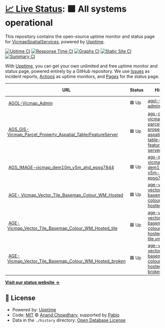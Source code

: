 # [📈 Live Status](https://VicmapSpatialServices.github.io/vicmap-upptime): <!--live status--> **🟩 All systems operational**

This repository contains the open-source uptime monitor and status page for [VicmapSpatialServices](https://VicmapSpatialServices.github.io/vicmap-upptime), powered by [Upptime](https://github.com/upptime/upptime).

[![Uptime CI](https://github.com/VicmapSpatialServices/vicmap-upptime/workflows/Uptime%20CI/badge.svg)](https://github.com/VicmapSpatialServices/vicmap-upptime/actions?query=workflow%3A%22Uptime+CI%22)
[![Response Time CI](https://github.com/VicmapSpatialServices/vicmap-upptime/workflows/Response%20Time%20CI/badge.svg)](https://github.com/VicmapSpatialServices/vicmap-upptime/actions?query=workflow%3A%22Response+Time+CI%22)
[![Graphs CI](https://github.com/VicmapSpatialServices/vicmap-upptime/workflows/Graphs%20CI/badge.svg)](https://github.com/VicmapSpatialServices/vicmap-upptime/actions?query=workflow%3A%22Graphs+CI%22)
[![Static Site CI](https://github.com/VicmapSpatialServices/vicmap-upptime/workflows/Static%20Site%20CI/badge.svg)](https://github.com/VicmapSpatialServices/vicmap-upptime/actions?query=workflow%3A%22Static+Site+CI%22)
[![Summary CI](https://github.com/VicmapSpatialServices/vicmap-upptime/workflows/Summary%20CI/badge.svg)](https://github.com/VicmapSpatialServices/vicmap-upptime/actions?query=workflow%3A%22Summary+CI%22)

With [Upptime](https://upptime.js.org), you can get your own unlimited and free uptime monitor and status page, powered entirely by a GitHub repository. We use [Issues](https://github.com/VicmapSpatialServices/vicmap-upptime/issues) as incident reports, [Actions](https://github.com/VicmapSpatialServices/vicmap-upptime/actions) as uptime monitors, and [Pages](https://VicmapSpatialServices.github.io/vicmap-upptime) for the status page.

<!--start: status pages-->
<!-- This summary is generated by Upptime (https://github.com/upptime/upptime) -->
<!-- Do not edit this manually, your changes will be overwritten -->
<!-- prettier-ignore -->
| URL | Status | History | Response Time | Uptime |
| --- | ------ | ------- | ------------- | ------ |
| <img alt="" src="https://icons.duckduckgo.com/ip3/services6.arcgis.com.ico" height="13"> [AGOL-Vicmap_Admin](https://services6.arcgis.com/GB33F62SbDxJjwEL/ArcGIS/rest/services/Vicmap_Admin/FeatureServer/0/query?where=1%3D1&resultRecordCount=1&sqlFormat=none&f=pjson) | 🟩 Up | [agol-vicmap-admin.yml](https://github.com/Niko361/upptime-test/commits/HEAD/history/agol-vicmap-admin.yml) | <details><summary><img alt="Response time graph" src="./graphs/agol-vicmap-admin/response-time-week.png" height="20"> 212ms</summary><br><a href="https://Niko361.github.io/upptime-test/history/agol-vicmap-admin"><img alt="Response time 212" src="https://img.shields.io/endpoint?url=https%3A%2F%2Fraw.githubusercontent.com%2FNiko361%2Fupptime-test%2FHEAD%2Fapi%2Fagol-vicmap-admin%2Fresponse-time.json"></a><br><a href="https://Niko361.github.io/upptime-test/history/agol-vicmap-admin"><img alt="24-hour response time 129" src="https://img.shields.io/endpoint?url=https%3A%2F%2Fraw.githubusercontent.com%2FNiko361%2Fupptime-test%2FHEAD%2Fapi%2Fagol-vicmap-admin%2Fresponse-time-day.json"></a><br><a href="https://Niko361.github.io/upptime-test/history/agol-vicmap-admin"><img alt="7-day response time 212" src="https://img.shields.io/endpoint?url=https%3A%2F%2Fraw.githubusercontent.com%2FNiko361%2Fupptime-test%2FHEAD%2Fapi%2Fagol-vicmap-admin%2Fresponse-time-week.json"></a><br><a href="https://Niko361.github.io/upptime-test/history/agol-vicmap-admin"><img alt="30-day response time 212" src="https://img.shields.io/endpoint?url=https%3A%2F%2Fraw.githubusercontent.com%2FNiko361%2Fupptime-test%2FHEAD%2Fapi%2Fagol-vicmap-admin%2Fresponse-time-month.json"></a><br><a href="https://Niko361.github.io/upptime-test/history/agol-vicmap-admin"><img alt="1-year response time 212" src="https://img.shields.io/endpoint?url=https%3A%2F%2Fraw.githubusercontent.com%2FNiko361%2Fupptime-test%2FHEAD%2Fapi%2Fagol-vicmap-admin%2Fresponse-time-year.json"></a></details> | <details><summary><a href="https://Niko361.github.io/upptime-test/history/agol-vicmap-admin">100.00%</a></summary><a href="https://Niko361.github.io/upptime-test/history/agol-vicmap-admin"><img alt="All-time uptime 100.00%" src="https://img.shields.io/endpoint?url=https%3A%2F%2Fraw.githubusercontent.com%2FNiko361%2Fupptime-test%2FHEAD%2Fapi%2Fagol-vicmap-admin%2Fuptime.json"></a><br><a href="https://Niko361.github.io/upptime-test/history/agol-vicmap-admin"><img alt="24-hour uptime 100.00%" src="https://img.shields.io/endpoint?url=https%3A%2F%2Fraw.githubusercontent.com%2FNiko361%2Fupptime-test%2FHEAD%2Fapi%2Fagol-vicmap-admin%2Fuptime-day.json"></a><br><a href="https://Niko361.github.io/upptime-test/history/agol-vicmap-admin"><img alt="7-day uptime 100.00%" src="https://img.shields.io/endpoint?url=https%3A%2F%2Fraw.githubusercontent.com%2FNiko361%2Fupptime-test%2FHEAD%2Fapi%2Fagol-vicmap-admin%2Fuptime-week.json"></a><br><a href="https://Niko361.github.io/upptime-test/history/agol-vicmap-admin"><img alt="30-day uptime 100.00%" src="https://img.shields.io/endpoint?url=https%3A%2F%2Fraw.githubusercontent.com%2FNiko361%2Fupptime-test%2FHEAD%2Fapi%2Fagol-vicmap-admin%2Fuptime-month.json"></a><br><a href="https://Niko361.github.io/upptime-test/history/agol-vicmap-admin"><img alt="1-year uptime 100.00%" src="https://img.shields.io/endpoint?url=https%3A%2F%2Fraw.githubusercontent.com%2FNiko361%2Fupptime-test%2FHEAD%2Fapi%2Fagol-vicmap-admin%2Fuptime-year.json"></a></details>
| <img alt="" src="https://icons.duckduckgo.com/ip3/vicmap.land.vic.gov.au.ico" height="13"> [AGS_GIS- Vicmap_Parcel_Property_Aspatial_Table/FeatureServer](https://vicmap.land.vic.gov.au/agsgis/rest/services/vicmap/Vicmap_Parcel_Property_Aspatial_Table/FeatureServer/0/query?where=1%3D1&resultRecordCount=1&f=pjson) | 🟩 Up | [ags-gis-vicmap-parcel-property-aspatial-table-feature-server.yml](https://github.com/Niko361/upptime-test/commits/HEAD/history/ags-gis-vicmap-parcel-property-aspatial-table-feature-server.yml) | <details><summary><img alt="Response time graph" src="./graphs/ags-gis-vicmap-parcel-property-aspatial-table-feature-server/response-time-week.png" height="20"> 855ms</summary><br><a href="https://Niko361.github.io/upptime-test/history/ags-gis-vicmap-parcel-property-aspatial-table-feature-server"><img alt="Response time 855" src="https://img.shields.io/endpoint?url=https%3A%2F%2Fraw.githubusercontent.com%2FNiko361%2Fupptime-test%2FHEAD%2Fapi%2Fags-gis-vicmap-parcel-property-aspatial-table-feature-server%2Fresponse-time.json"></a><br><a href="https://Niko361.github.io/upptime-test/history/ags-gis-vicmap-parcel-property-aspatial-table-feature-server"><img alt="24-hour response time 925" src="https://img.shields.io/endpoint?url=https%3A%2F%2Fraw.githubusercontent.com%2FNiko361%2Fupptime-test%2FHEAD%2Fapi%2Fags-gis-vicmap-parcel-property-aspatial-table-feature-server%2Fresponse-time-day.json"></a><br><a href="https://Niko361.github.io/upptime-test/history/ags-gis-vicmap-parcel-property-aspatial-table-feature-server"><img alt="7-day response time 855" src="https://img.shields.io/endpoint?url=https%3A%2F%2Fraw.githubusercontent.com%2FNiko361%2Fupptime-test%2FHEAD%2Fapi%2Fags-gis-vicmap-parcel-property-aspatial-table-feature-server%2Fresponse-time-week.json"></a><br><a href="https://Niko361.github.io/upptime-test/history/ags-gis-vicmap-parcel-property-aspatial-table-feature-server"><img alt="30-day response time 855" src="https://img.shields.io/endpoint?url=https%3A%2F%2Fraw.githubusercontent.com%2FNiko361%2Fupptime-test%2FHEAD%2Fapi%2Fags-gis-vicmap-parcel-property-aspatial-table-feature-server%2Fresponse-time-month.json"></a><br><a href="https://Niko361.github.io/upptime-test/history/ags-gis-vicmap-parcel-property-aspatial-table-feature-server"><img alt="1-year response time 855" src="https://img.shields.io/endpoint?url=https%3A%2F%2Fraw.githubusercontent.com%2FNiko361%2Fupptime-test%2FHEAD%2Fapi%2Fags-gis-vicmap-parcel-property-aspatial-table-feature-server%2Fresponse-time-year.json"></a></details> | <details><summary><a href="https://Niko361.github.io/upptime-test/history/ags-gis-vicmap-parcel-property-aspatial-table-feature-server">100.00%</a></summary><a href="https://Niko361.github.io/upptime-test/history/ags-gis-vicmap-parcel-property-aspatial-table-feature-server"><img alt="All-time uptime 100.00%" src="https://img.shields.io/endpoint?url=https%3A%2F%2Fraw.githubusercontent.com%2FNiko361%2Fupptime-test%2FHEAD%2Fapi%2Fags-gis-vicmap-parcel-property-aspatial-table-feature-server%2Fuptime.json"></a><br><a href="https://Niko361.github.io/upptime-test/history/ags-gis-vicmap-parcel-property-aspatial-table-feature-server"><img alt="24-hour uptime 100.00%" src="https://img.shields.io/endpoint?url=https%3A%2F%2Fraw.githubusercontent.com%2FNiko361%2Fupptime-test%2FHEAD%2Fapi%2Fags-gis-vicmap-parcel-property-aspatial-table-feature-server%2Fuptime-day.json"></a><br><a href="https://Niko361.github.io/upptime-test/history/ags-gis-vicmap-parcel-property-aspatial-table-feature-server"><img alt="7-day uptime 100.00%" src="https://img.shields.io/endpoint?url=https%3A%2F%2Fraw.githubusercontent.com%2FNiko361%2Fupptime-test%2FHEAD%2Fapi%2Fags-gis-vicmap-parcel-property-aspatial-table-feature-server%2Fuptime-week.json"></a><br><a href="https://Niko361.github.io/upptime-test/history/ags-gis-vicmap-parcel-property-aspatial-table-feature-server"><img alt="30-day uptime 100.00%" src="https://img.shields.io/endpoint?url=https%3A%2F%2Fraw.githubusercontent.com%2FNiko361%2Fupptime-test%2FHEAD%2Fapi%2Fags-gis-vicmap-parcel-property-aspatial-table-feature-server%2Fuptime-month.json"></a><br><a href="https://Niko361.github.io/upptime-test/history/ags-gis-vicmap-parcel-property-aspatial-table-feature-server"><img alt="1-year uptime 100.00%" src="https://img.shields.io/endpoint?url=https%3A%2F%2Fraw.githubusercontent.com%2FNiko361%2Fupptime-test%2FHEAD%2Fapi%2Fags-gis-vicmap-parcel-property-aspatial-table-feature-server%2Fuptime-year.json"></a></details>
| <img alt="" src="https://icons.duckduckgo.com/ip3/vicmap.land.vic.gov.au.ico" height="13"> [AGS_IMAGE-vicmap_dem10m_v5m_ahd_epsg7844](https://vicmap.land.vic.gov.au/agsimage/rest/services/elevation/vicmap_dem10m_v5m_ahd_epsg7844/ImageServer/query?where=1%3D1&resultRecordCount=1&f=pjson) | 🟩 Up | [ags-image-vicmap-dem10m-v5m-ahd-epsg7844.yml](https://github.com/Niko361/upptime-test/commits/HEAD/history/ags-image-vicmap-dem10m-v5m-ahd-epsg7844.yml) | <details><summary><img alt="Response time graph" src="./graphs/ags-image-vicmap-dem10m-v5m-ahd-epsg7844/response-time-week.png" height="20"> 215ms</summary><br><a href="https://Niko361.github.io/upptime-test/history/ags-image-vicmap-dem10m-v5m-ahd-epsg7844"><img alt="Response time 215" src="https://img.shields.io/endpoint?url=https%3A%2F%2Fraw.githubusercontent.com%2FNiko361%2Fupptime-test%2FHEAD%2Fapi%2Fags-image-vicmap-dem10m-v5m-ahd-epsg7844%2Fresponse-time.json"></a><br><a href="https://Niko361.github.io/upptime-test/history/ags-image-vicmap-dem10m-v5m-ahd-epsg7844"><img alt="24-hour response time 246" src="https://img.shields.io/endpoint?url=https%3A%2F%2Fraw.githubusercontent.com%2FNiko361%2Fupptime-test%2FHEAD%2Fapi%2Fags-image-vicmap-dem10m-v5m-ahd-epsg7844%2Fresponse-time-day.json"></a><br><a href="https://Niko361.github.io/upptime-test/history/ags-image-vicmap-dem10m-v5m-ahd-epsg7844"><img alt="7-day response time 215" src="https://img.shields.io/endpoint?url=https%3A%2F%2Fraw.githubusercontent.com%2FNiko361%2Fupptime-test%2FHEAD%2Fapi%2Fags-image-vicmap-dem10m-v5m-ahd-epsg7844%2Fresponse-time-week.json"></a><br><a href="https://Niko361.github.io/upptime-test/history/ags-image-vicmap-dem10m-v5m-ahd-epsg7844"><img alt="30-day response time 215" src="https://img.shields.io/endpoint?url=https%3A%2F%2Fraw.githubusercontent.com%2FNiko361%2Fupptime-test%2FHEAD%2Fapi%2Fags-image-vicmap-dem10m-v5m-ahd-epsg7844%2Fresponse-time-month.json"></a><br><a href="https://Niko361.github.io/upptime-test/history/ags-image-vicmap-dem10m-v5m-ahd-epsg7844"><img alt="1-year response time 215" src="https://img.shields.io/endpoint?url=https%3A%2F%2Fraw.githubusercontent.com%2FNiko361%2Fupptime-test%2FHEAD%2Fapi%2Fags-image-vicmap-dem10m-v5m-ahd-epsg7844%2Fresponse-time-year.json"></a></details> | <details><summary><a href="https://Niko361.github.io/upptime-test/history/ags-image-vicmap-dem10m-v5m-ahd-epsg7844">100.00%</a></summary><a href="https://Niko361.github.io/upptime-test/history/ags-image-vicmap-dem10m-v5m-ahd-epsg7844"><img alt="All-time uptime 100.00%" src="https://img.shields.io/endpoint?url=https%3A%2F%2Fraw.githubusercontent.com%2FNiko361%2Fupptime-test%2FHEAD%2Fapi%2Fags-image-vicmap-dem10m-v5m-ahd-epsg7844%2Fuptime.json"></a><br><a href="https://Niko361.github.io/upptime-test/history/ags-image-vicmap-dem10m-v5m-ahd-epsg7844"><img alt="24-hour uptime 100.00%" src="https://img.shields.io/endpoint?url=https%3A%2F%2Fraw.githubusercontent.com%2FNiko361%2Fupptime-test%2FHEAD%2Fapi%2Fags-image-vicmap-dem10m-v5m-ahd-epsg7844%2Fuptime-day.json"></a><br><a href="https://Niko361.github.io/upptime-test/history/ags-image-vicmap-dem10m-v5m-ahd-epsg7844"><img alt="7-day uptime 100.00%" src="https://img.shields.io/endpoint?url=https%3A%2F%2Fraw.githubusercontent.com%2FNiko361%2Fupptime-test%2FHEAD%2Fapi%2Fags-image-vicmap-dem10m-v5m-ahd-epsg7844%2Fuptime-week.json"></a><br><a href="https://Niko361.github.io/upptime-test/history/ags-image-vicmap-dem10m-v5m-ahd-epsg7844"><img alt="30-day uptime 100.00%" src="https://img.shields.io/endpoint?url=https%3A%2F%2Fraw.githubusercontent.com%2FNiko361%2Fupptime-test%2FHEAD%2Fapi%2Fags-image-vicmap-dem10m-v5m-ahd-epsg7844%2Fuptime-month.json"></a><br><a href="https://Niko361.github.io/upptime-test/history/ags-image-vicmap-dem10m-v5m-ahd-epsg7844"><img alt="1-year uptime 100.00%" src="https://img.shields.io/endpoint?url=https%3A%2F%2Fraw.githubusercontent.com%2FNiko361%2Fupptime-test%2FHEAD%2Fapi%2Fags-image-vicmap-dem10m-v5m-ahd-epsg7844%2Fuptime-year.json"></a></details>
| <img alt="" src="https://icons.duckduckgo.com/ip3/vicmap.land.vic.gov.au.ico" height="13"> [AGE- Vicmap_Vector_Tile_Basemap_Colour_WM_Hosted](https://vicmap.land.vic.gov.au/hosting/rest/services/Hosted/Vicmap_Vector_Tile_Basemap_Colour_WM_Hosted/VectorTileServer) | 🟩 Up | [age-vicmap-vector-tile-basemap-colour-wm-hosted.yml](https://github.com/Niko361/upptime-test/commits/HEAD/history/age-vicmap-vector-tile-basemap-colour-wm-hosted.yml) | <details><summary><img alt="Response time graph" src="./graphs/age-vicmap-vector-tile-basemap-colour-wm-hosted/response-time-week.png" height="20"> 353ms</summary><br><a href="https://Niko361.github.io/upptime-test/history/age-vicmap-vector-tile-basemap-colour-wm-hosted"><img alt="Response time 353" src="https://img.shields.io/endpoint?url=https%3A%2F%2Fraw.githubusercontent.com%2FNiko361%2Fupptime-test%2FHEAD%2Fapi%2Fage-vicmap-vector-tile-basemap-colour-wm-hosted%2Fresponse-time.json"></a><br><a href="https://Niko361.github.io/upptime-test/history/age-vicmap-vector-tile-basemap-colour-wm-hosted"><img alt="24-hour response time 422" src="https://img.shields.io/endpoint?url=https%3A%2F%2Fraw.githubusercontent.com%2FNiko361%2Fupptime-test%2FHEAD%2Fapi%2Fage-vicmap-vector-tile-basemap-colour-wm-hosted%2Fresponse-time-day.json"></a><br><a href="https://Niko361.github.io/upptime-test/history/age-vicmap-vector-tile-basemap-colour-wm-hosted"><img alt="7-day response time 353" src="https://img.shields.io/endpoint?url=https%3A%2F%2Fraw.githubusercontent.com%2FNiko361%2Fupptime-test%2FHEAD%2Fapi%2Fage-vicmap-vector-tile-basemap-colour-wm-hosted%2Fresponse-time-week.json"></a><br><a href="https://Niko361.github.io/upptime-test/history/age-vicmap-vector-tile-basemap-colour-wm-hosted"><img alt="30-day response time 353" src="https://img.shields.io/endpoint?url=https%3A%2F%2Fraw.githubusercontent.com%2FNiko361%2Fupptime-test%2FHEAD%2Fapi%2Fage-vicmap-vector-tile-basemap-colour-wm-hosted%2Fresponse-time-month.json"></a><br><a href="https://Niko361.github.io/upptime-test/history/age-vicmap-vector-tile-basemap-colour-wm-hosted"><img alt="1-year response time 353" src="https://img.shields.io/endpoint?url=https%3A%2F%2Fraw.githubusercontent.com%2FNiko361%2Fupptime-test%2FHEAD%2Fapi%2Fage-vicmap-vector-tile-basemap-colour-wm-hosted%2Fresponse-time-year.json"></a></details> | <details><summary><a href="https://Niko361.github.io/upptime-test/history/age-vicmap-vector-tile-basemap-colour-wm-hosted">100.00%</a></summary><a href="https://Niko361.github.io/upptime-test/history/age-vicmap-vector-tile-basemap-colour-wm-hosted"><img alt="All-time uptime 100.00%" src="https://img.shields.io/endpoint?url=https%3A%2F%2Fraw.githubusercontent.com%2FNiko361%2Fupptime-test%2FHEAD%2Fapi%2Fage-vicmap-vector-tile-basemap-colour-wm-hosted%2Fuptime.json"></a><br><a href="https://Niko361.github.io/upptime-test/history/age-vicmap-vector-tile-basemap-colour-wm-hosted"><img alt="24-hour uptime 100.00%" src="https://img.shields.io/endpoint?url=https%3A%2F%2Fraw.githubusercontent.com%2FNiko361%2Fupptime-test%2FHEAD%2Fapi%2Fage-vicmap-vector-tile-basemap-colour-wm-hosted%2Fuptime-day.json"></a><br><a href="https://Niko361.github.io/upptime-test/history/age-vicmap-vector-tile-basemap-colour-wm-hosted"><img alt="7-day uptime 100.00%" src="https://img.shields.io/endpoint?url=https%3A%2F%2Fraw.githubusercontent.com%2FNiko361%2Fupptime-test%2FHEAD%2Fapi%2Fage-vicmap-vector-tile-basemap-colour-wm-hosted%2Fuptime-week.json"></a><br><a href="https://Niko361.github.io/upptime-test/history/age-vicmap-vector-tile-basemap-colour-wm-hosted"><img alt="30-day uptime 100.00%" src="https://img.shields.io/endpoint?url=https%3A%2F%2Fraw.githubusercontent.com%2FNiko361%2Fupptime-test%2FHEAD%2Fapi%2Fage-vicmap-vector-tile-basemap-colour-wm-hosted%2Fuptime-month.json"></a><br><a href="https://Niko361.github.io/upptime-test/history/age-vicmap-vector-tile-basemap-colour-wm-hosted"><img alt="1-year uptime 100.00%" src="https://img.shields.io/endpoint?url=https%3A%2F%2Fraw.githubusercontent.com%2FNiko361%2Fupptime-test%2FHEAD%2Fapi%2Fage-vicmap-vector-tile-basemap-colour-wm-hosted%2Fuptime-year.json"></a></details>
| <img alt="" src="https://icons.duckduckgo.com/ip3/vicmap.land.vic.gov.au.ico" height="13"> [AGE- Vicmap_Vector_Tile_Basemap_Colour_WM_Hosted_tile](https://vicmap.land.vic.gov.au/hosting/rest/services/Hosted/Vicmap_Vector_Tile_Basemap_Colour_WM_Hosted/VectorTileServer/tile/0/0/0.pbf) | 🟩 Up | [age-vicmap-vector-tile-basemap-colour-wm-hosted-tile.yml](https://github.com/Niko361/upptime-test/commits/HEAD/history/age-vicmap-vector-tile-basemap-colour-wm-hosted-tile.yml) | <details><summary><img alt="Response time graph" src="./graphs/age-vicmap-vector-tile-basemap-colour-wm-hosted-tile/response-time-week.png" height="20"> 202ms</summary><br><a href="https://Niko361.github.io/upptime-test/history/age-vicmap-vector-tile-basemap-colour-wm-hosted-tile"><img alt="Response time 202" src="https://img.shields.io/endpoint?url=https%3A%2F%2Fraw.githubusercontent.com%2FNiko361%2Fupptime-test%2FHEAD%2Fapi%2Fage-vicmap-vector-tile-basemap-colour-wm-hosted-tile%2Fresponse-time.json"></a><br><a href="https://Niko361.github.io/upptime-test/history/age-vicmap-vector-tile-basemap-colour-wm-hosted-tile"><img alt="24-hour response time 227" src="https://img.shields.io/endpoint?url=https%3A%2F%2Fraw.githubusercontent.com%2FNiko361%2Fupptime-test%2FHEAD%2Fapi%2Fage-vicmap-vector-tile-basemap-colour-wm-hosted-tile%2Fresponse-time-day.json"></a><br><a href="https://Niko361.github.io/upptime-test/history/age-vicmap-vector-tile-basemap-colour-wm-hosted-tile"><img alt="7-day response time 202" src="https://img.shields.io/endpoint?url=https%3A%2F%2Fraw.githubusercontent.com%2FNiko361%2Fupptime-test%2FHEAD%2Fapi%2Fage-vicmap-vector-tile-basemap-colour-wm-hosted-tile%2Fresponse-time-week.json"></a><br><a href="https://Niko361.github.io/upptime-test/history/age-vicmap-vector-tile-basemap-colour-wm-hosted-tile"><img alt="30-day response time 202" src="https://img.shields.io/endpoint?url=https%3A%2F%2Fraw.githubusercontent.com%2FNiko361%2Fupptime-test%2FHEAD%2Fapi%2Fage-vicmap-vector-tile-basemap-colour-wm-hosted-tile%2Fresponse-time-month.json"></a><br><a href="https://Niko361.github.io/upptime-test/history/age-vicmap-vector-tile-basemap-colour-wm-hosted-tile"><img alt="1-year response time 202" src="https://img.shields.io/endpoint?url=https%3A%2F%2Fraw.githubusercontent.com%2FNiko361%2Fupptime-test%2FHEAD%2Fapi%2Fage-vicmap-vector-tile-basemap-colour-wm-hosted-tile%2Fresponse-time-year.json"></a></details> | <details><summary><a href="https://Niko361.github.io/upptime-test/history/age-vicmap-vector-tile-basemap-colour-wm-hosted-tile">100.00%</a></summary><a href="https://Niko361.github.io/upptime-test/history/age-vicmap-vector-tile-basemap-colour-wm-hosted-tile"><img alt="All-time uptime 100.00%" src="https://img.shields.io/endpoint?url=https%3A%2F%2Fraw.githubusercontent.com%2FNiko361%2Fupptime-test%2FHEAD%2Fapi%2Fage-vicmap-vector-tile-basemap-colour-wm-hosted-tile%2Fuptime.json"></a><br><a href="https://Niko361.github.io/upptime-test/history/age-vicmap-vector-tile-basemap-colour-wm-hosted-tile"><img alt="24-hour uptime 100.00%" src="https://img.shields.io/endpoint?url=https%3A%2F%2Fraw.githubusercontent.com%2FNiko361%2Fupptime-test%2FHEAD%2Fapi%2Fage-vicmap-vector-tile-basemap-colour-wm-hosted-tile%2Fuptime-day.json"></a><br><a href="https://Niko361.github.io/upptime-test/history/age-vicmap-vector-tile-basemap-colour-wm-hosted-tile"><img alt="7-day uptime 100.00%" src="https://img.shields.io/endpoint?url=https%3A%2F%2Fraw.githubusercontent.com%2FNiko361%2Fupptime-test%2FHEAD%2Fapi%2Fage-vicmap-vector-tile-basemap-colour-wm-hosted-tile%2Fuptime-week.json"></a><br><a href="https://Niko361.github.io/upptime-test/history/age-vicmap-vector-tile-basemap-colour-wm-hosted-tile"><img alt="30-day uptime 100.00%" src="https://img.shields.io/endpoint?url=https%3A%2F%2Fraw.githubusercontent.com%2FNiko361%2Fupptime-test%2FHEAD%2Fapi%2Fage-vicmap-vector-tile-basemap-colour-wm-hosted-tile%2Fuptime-month.json"></a><br><a href="https://Niko361.github.io/upptime-test/history/age-vicmap-vector-tile-basemap-colour-wm-hosted-tile"><img alt="1-year uptime 100.00%" src="https://img.shields.io/endpoint?url=https%3A%2F%2Fraw.githubusercontent.com%2FNiko361%2Fupptime-test%2FHEAD%2Fapi%2Fage-vicmap-vector-tile-basemap-colour-wm-hosted-tile%2Fuptime-year.json"></a></details>
| <img alt="" src="https://icons.duckduckgo.com/ip3/vicmap.land.vic.gov.au.ico" height="13"> [AGE- Vicmap_Vector_Tile_Basemap_Colour_WM_Hosted_broken](https://vicmap.land.vic.gov.au/hosting/rest/services/Hosted/Vicmap_Vector_Tile_Basemap_Colour_WM_Hosted_broken/VectorTileServer) | 🟩 Up | [age-vicmap-vector-tile-basemap-colour-wm-hosted-broken.yml](https://github.com/Niko361/upptime-test/commits/HEAD/history/age-vicmap-vector-tile-basemap-colour-wm-hosted-broken.yml) | <details><summary><img alt="Response time graph" src="./graphs/age-vicmap-vector-tile-basemap-colour-wm-hosted-broken/response-time-week.png" height="20"> 531ms</summary><br><a href="https://Niko361.github.io/upptime-test/history/age-vicmap-vector-tile-basemap-colour-wm-hosted-broken"><img alt="Response time 531" src="https://img.shields.io/endpoint?url=https%3A%2F%2Fraw.githubusercontent.com%2FNiko361%2Fupptime-test%2FHEAD%2Fapi%2Fage-vicmap-vector-tile-basemap-colour-wm-hosted-broken%2Fresponse-time.json"></a><br><a href="https://Niko361.github.io/upptime-test/history/age-vicmap-vector-tile-basemap-colour-wm-hosted-broken"><img alt="24-hour response time 624" src="https://img.shields.io/endpoint?url=https%3A%2F%2Fraw.githubusercontent.com%2FNiko361%2Fupptime-test%2FHEAD%2Fapi%2Fage-vicmap-vector-tile-basemap-colour-wm-hosted-broken%2Fresponse-time-day.json"></a><br><a href="https://Niko361.github.io/upptime-test/history/age-vicmap-vector-tile-basemap-colour-wm-hosted-broken"><img alt="7-day response time 531" src="https://img.shields.io/endpoint?url=https%3A%2F%2Fraw.githubusercontent.com%2FNiko361%2Fupptime-test%2FHEAD%2Fapi%2Fage-vicmap-vector-tile-basemap-colour-wm-hosted-broken%2Fresponse-time-week.json"></a><br><a href="https://Niko361.github.io/upptime-test/history/age-vicmap-vector-tile-basemap-colour-wm-hosted-broken"><img alt="30-day response time 531" src="https://img.shields.io/endpoint?url=https%3A%2F%2Fraw.githubusercontent.com%2FNiko361%2Fupptime-test%2FHEAD%2Fapi%2Fage-vicmap-vector-tile-basemap-colour-wm-hosted-broken%2Fresponse-time-month.json"></a><br><a href="https://Niko361.github.io/upptime-test/history/age-vicmap-vector-tile-basemap-colour-wm-hosted-broken"><img alt="1-year response time 531" src="https://img.shields.io/endpoint?url=https%3A%2F%2Fraw.githubusercontent.com%2FNiko361%2Fupptime-test%2FHEAD%2Fapi%2Fage-vicmap-vector-tile-basemap-colour-wm-hosted-broken%2Fresponse-time-year.json"></a></details> | <details><summary><a href="https://Niko361.github.io/upptime-test/history/age-vicmap-vector-tile-basemap-colour-wm-hosted-broken">100.00%</a></summary><a href="https://Niko361.github.io/upptime-test/history/age-vicmap-vector-tile-basemap-colour-wm-hosted-broken"><img alt="All-time uptime 100.00%" src="https://img.shields.io/endpoint?url=https%3A%2F%2Fraw.githubusercontent.com%2FNiko361%2Fupptime-test%2FHEAD%2Fapi%2Fage-vicmap-vector-tile-basemap-colour-wm-hosted-broken%2Fuptime.json"></a><br><a href="https://Niko361.github.io/upptime-test/history/age-vicmap-vector-tile-basemap-colour-wm-hosted-broken"><img alt="24-hour uptime 100.00%" src="https://img.shields.io/endpoint?url=https%3A%2F%2Fraw.githubusercontent.com%2FNiko361%2Fupptime-test%2FHEAD%2Fapi%2Fage-vicmap-vector-tile-basemap-colour-wm-hosted-broken%2Fuptime-day.json"></a><br><a href="https://Niko361.github.io/upptime-test/history/age-vicmap-vector-tile-basemap-colour-wm-hosted-broken"><img alt="7-day uptime 100.00%" src="https://img.shields.io/endpoint?url=https%3A%2F%2Fraw.githubusercontent.com%2FNiko361%2Fupptime-test%2FHEAD%2Fapi%2Fage-vicmap-vector-tile-basemap-colour-wm-hosted-broken%2Fuptime-week.json"></a><br><a href="https://Niko361.github.io/upptime-test/history/age-vicmap-vector-tile-basemap-colour-wm-hosted-broken"><img alt="30-day uptime 100.00%" src="https://img.shields.io/endpoint?url=https%3A%2F%2Fraw.githubusercontent.com%2FNiko361%2Fupptime-test%2FHEAD%2Fapi%2Fage-vicmap-vector-tile-basemap-colour-wm-hosted-broken%2Fuptime-month.json"></a><br><a href="https://Niko361.github.io/upptime-test/history/age-vicmap-vector-tile-basemap-colour-wm-hosted-broken"><img alt="1-year uptime 100.00%" src="https://img.shields.io/endpoint?url=https%3A%2F%2Fraw.githubusercontent.com%2FNiko361%2Fupptime-test%2FHEAD%2Fapi%2Fage-vicmap-vector-tile-basemap-colour-wm-hosted-broken%2Fuptime-year.json"></a></details>

<!--end: status pages-->

[**Visit our status website →**](https://VicmapSpatialServices.github.io/vicmap-upptime)

## 📄 License

- Powered by: [Upptime](https://github.com/upptime/upptime)
- Code: [MIT](./LICENSE) © [Anand Chowdhary](https://anandchowdhary.com), supported by [Pabio](https://pabio.com)
- Data in the `./history` directory: [Open Database License](https://opendatacommons.org/licenses/odbl/1-0/)
